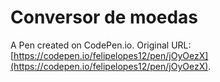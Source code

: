# Conversor de moedas

A Pen created on CodePen.io. Original URL: [https://codepen.io/felipelopes12/pen/jOyOezX](https://codepen.io/felipelopes12/pen/jOyOezX).


